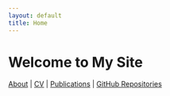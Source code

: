 ```yaml
---
layout: default
title: Home
---
```


# Welcome to My Site

[About](about/) | [CV](cv/) | [Publications](publications/) | [GitHub Repositories](projects/)

